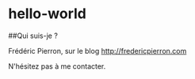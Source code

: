 # hello-world
##Qui suis-je ?

Frédéric Pierron, sur le blog http://fredericpierron.com

N'hésitez pas à me contacter.
